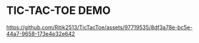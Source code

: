 # TIC-TAC-TOE DEMO
https://github.com/Ritik2513/TicTacToe/assets/97719535/8df3a78e-bc5e-44a7-9658-173e4e32e642
